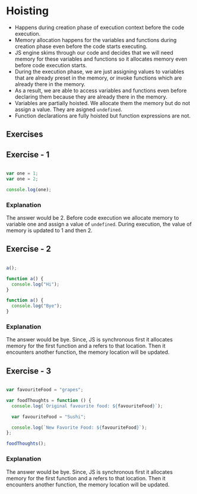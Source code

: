 # Hoisting

- Happens during creation phase of execution context before the code execution.
- Memory allocation happens for the variables and functions during creation phase even before the code starts executing.
- JS engine skims through our code and decides that we will need memory for these variables and functions so it allocates memory even before code execution starts.
- During the execution phase, we are just assigning values to variables that are already preset in the memory, or invoke functions which are already there in the memory.
- As a result, we are able to access variables and functions even before declaring them because they are already there in the memory.
- Variables are partially hoisted. We allocate them the memory but do not assign a value. They are asigned `undefined`.
- Function declarations are fully hoisted but function expressions are not.

## Exercises

## Exercise - 1

```javascript

var one = 1;
var one = 2;

console.log(one);

```
### Explanation

The answer would be 2. Before code execution we allocate memory to variable one and assign a value of `undefined`. During execution, the value of memory is updated to 1 and then 2.


## Exercise - 2

```javascript

a();

function a() {
  console.log("Hi");
}

function a() {
  console.log("Bye");
}

```
### Explanation

The answer would be bye. Since, JS is synchronous first it allocates memory for the first function and a refers to that location. Then it encounters another function, the memory location will be updated. 


## Exercise - 3

```javascript

var favouriteFood = "grapes";

var foodThoughts = function () {
  console.log(`Original favourite food: ${favouriteFood}`);

  var favouriteFood = "Sushi";

  console.log(`New Favorite Food: ${favouriteFood}`);
};

foodThoughts();

```
### Explanation

The answer would be bye. Since, JS is synchronous first it allocates memory for the first function and a refers to that location. Then it encounters another function, the memory location will be updated. 

